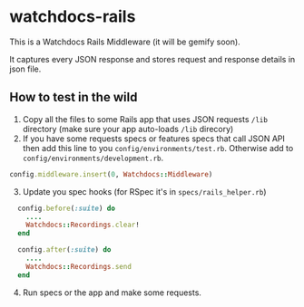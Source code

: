 # watchdocs-rails

This is a Watchdocs Rails Middleware (it will be gemify soon).

It captures every JSON response and stores request and response details in json file.

## How to test in the wild

1. Copy all the files to some Rails app that uses JSON requests `/lib` directory (make sure your app auto-loads `/lib` direcory)
2. If you have some requests specs or features specs that call JSON API then add this line to you `config/environments/test.rb`. Otherwise add to `config/environments/development.rb`.

```ruby
config.middleware.insert(0, Watchdocs::Middleware)
```
3. Update you spec hooks (for RSpec it's in `specs/rails_helper.rb`)

```ruby
  config.before(:suite) do
    ....
    Watchdocs::Recordings.clear!
  end

  config.after(:suite) do
    ....
    Watchdocs::Recordings.send
  end
```
4. Run specs or the app and make some requests.
